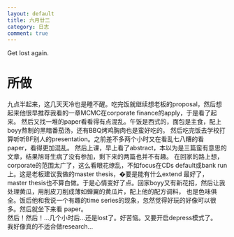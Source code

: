 ```yaml
---
layout: default
title: 六月廿二
category: 日志
comment: true
---
```


Get lost again.

# 所做
九点半起来，这几天天冷也是睡不醒。吃完饭就继续想老板的proposal，然后想起来他很早推荐我看的一章MCMC在corporate finance的apply，于是看了起来。
然后又找一堆的paper看看得有点混乱。午饭是西式的，面包是主食，配上boyy熬制的黑暗番茄汤，还有BBQ烤鸡胸肉也是蛮好吃的。
然后吃完饭去学校打算听听BF别人的presentation。之前差不多两个小时又在看乱七八糟的看 paper，看得更加混乱。
然后上课，早上看了abstract，本以为是三篇蛮有意思的文章，结果旭哥生病了没有参加，剩下来的两篇也并不有趣。
在回家的路上想，corporate的范围太广了，这么看眼花缭乱，不如focus在CDs default或bank run上。这是老板建议我做的master thesis，�要是能有什么extend
最好了，master thesis也不算白做。于是心情变好了点。回家boyy又有新花招，然后让我处理黄瓜，用削皮刀削成薄如蝉翼的黄瓜片，配上他的配方调料，
也是色味俱全。饭后他和我说一个有趣的time series的现象，忽然觉得好玩的好像可以很多。然后就坐下来看 paper。    
然后！然后！...几个小时后...还是lost了。好苦恼。又要开启depress模式了。   
我好像真的不适合做research...
